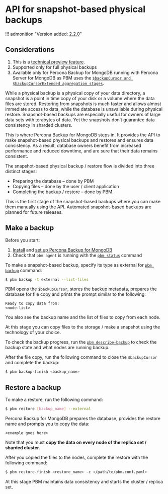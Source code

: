 # API for snapshot-based physical backups

!!! admonition "Version added: [2.2.0](../release-notes/2.2.0.md)"

## Considerations 

1. This is a [technical preview feature](../reference/glossary.md#technical-preview-feature).
2. Supported only for full physical backups
3. Available only for Percona Backup for MongoDB running with Percona Server for MongoDB as PBM uses the [`$backupCursor and $backupCursorExtended aggregation stages`](https://docs.percona.com/percona-server-for-mongodb/6.0/backup-cursor.html). 

While a physical backup is a physical copy of your data directory, a snapshot is a point in time copy of your disk or a volume where the data files are stored. Restoring from snapshots is much faster and allows almost immediate access to data, while the database is unavailable during physical restore. Snapshot-based backups are especially useful for owners of large data sets with terabytes of data. Yet the snapshots don’t guarantee data consistency in sharded clusters.

This is where Percona Backup for MongoDB steps in. It provides the API to make snapshot-based physical backups and restores and ensures data consistency. As a result, database owners benefit from increased performance and reduced downtime, and are sure that their data remains consistent.

The snapshot-based physical backup / restore flow is divided into three distinct stages:

- Preparing the database – done by PBM
- Copying files – done by the user / client application
- Completing the backup / restore – done by PBM. 

This is the first stage of the snapshot-based backups where you can make them manually using the API. Automated snapshot-based backups are planned for future releases.

## Make a backup

Before you start:

1. [Install](../installation.md) and [set up Percona Backup for MongoDB](../install/initial-setup.md)
2. Check that `pbm agent` is running with the [`pbm status`](../reference/pbm-commands.md#pbm-status) command

To make a snapshot-based backup, specify its type as external for [`pbm backup`](../reference/pbm-commands.md#pbm-backup) command:

```{.bash data-prompt="$"}
$ pbm backup -t external --list-files
```

PBM opens the `$backupCursor`, stores the backup metadata, prepares the database for file copy and prints the prompt similar to the following:

```{.text .no-copy}
Ready to copy data from:
<node-list>
```

You also see the backup name and the list of files to copy from each node. 

At this stage you can copy files to the storage / make a snapshot using the technology of your choice.

To check the backup progress, run the [`pbm describe-backup`](../reference/pbm-commands.md#pbm-describe-backup) to check the backup state and what nodes are running backup.

After the file copy, run the following command to close the `$backupCursor` and complete the backup: 

```{.bash data-prompt="$"}
$ pbm backup-finish <backup_name>
```

## Restore a backup

To make a restore, run the following command:

```{.bash data-prompt="$"}
$ pbm restore [backup_name] --external 
```

Percona Backup for MongoDB prepares the database, provides the restore name and prompts you to copy the data:

```{.text .no-copy}
<example goes here>
``` 

Note that you must **copy the data on every node of the replica set / sharded cluster**. 

After you copied the files to the nodes, complete the restore with the following command:

```{.bash data-prompt="$"}
$ pbm restore-finish <restore_name> -c </path/to/pbm.conf.yaml>
```

At this stage PBM maintains data consistency and starts the cluster / replica set.

